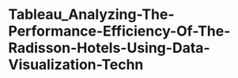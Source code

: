 # Tableau_Analyzing-The-Performance-Efficiency-Of-The-Radisson-Hotels-Using-Data-Visualization-Techn

